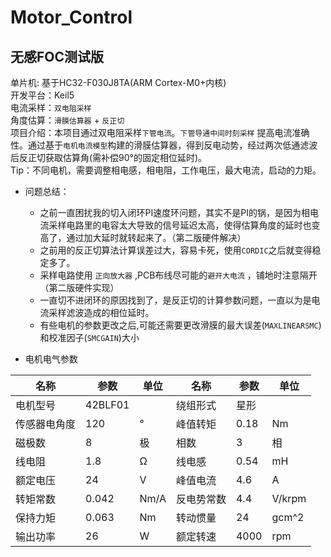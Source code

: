# Motor_Control

## 无感FOC测试版

单片机: 基于HC32-F030J8TA(ARM Cortex-M0+内核)       
开发平台：Keil5     
电流采样：`双电阻采样`      
角度估算：`滑膜估算器` + `反正切`       
项目介绍：本项目通过双电阻采样`下管电流`。`下管导通中间时刻采样` 提高电流准确性。通过基于`电机电流模型`构建的滑膜估算器，得到反电动势，经过两次低通滤波后反正切获取估算角(需补偿90°的固定相位延时)。    
Tip：不同电机，需要调整相电感，相电阻，工作电压，最大电流，启动的力矩。
* 问题总结：  
    *  之前一直困扰我的切入闭环PI速度环问题，其实不是PI的锅，是因为相电流采样电路里的电容太大导致的信号延迟太高，使得估算角度的延时也变高了，通过加大延时就转起来了。（第二版硬件解决）
    * 之前用的反正切算法计算误差过大，容易卡死，使用`CORDIC`之后就变得稳定多了。
    * 采样电路使用 `正向放大器` ,PCB布线尽可能的`避开大电流` ，铺地时注意隔开（第二版硬件实现）
    * 一直切不进闭环的原因找到了，是反正切的计算参数问题，一直以为是电流采样滤波造成的相位延时。 
    * 有些电机的参数更改之后,可能还需要更改滑膜的最大误差(`MAXLINEARSMC`)和校准因子(`SMCGAIN`)大小       

* 电机电气参数

| 名称         | 参数    | 单位 | 名称       | 参数 | 单位   |
| ------------ | ------- | ---- | ---------- | ---- | ------ |
| 电机型号     | 42BLF01 |      | 绕组形式   | 星形 |        |
| 传感器电角度 | 120     | °    | 峰值转矩   | 0.18 | Nm     |
| 磁极数       | 8       | 极   | 相数       | 3    | 相     |
| 线电阻       | 1.8     | Ω    | 线电感     | 0.54 | mH     |
| 额定电压     | 24      | V    | 峰值电流   | 4.6  | A      |
| 转矩常数     | 0.042   | Nm/A | 反电势常数 | 4.4  | V/krpm |
| 保持力矩     | 0.063   | Nm   | 转动惯量   | 24   | gcm^2  |
| 输出功率     | 26      | W    | 额定转速   | 4000 | rpm    |
